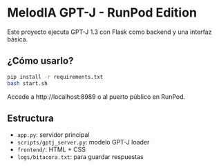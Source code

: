 # MelodIA GPT-J - RunPod Edition

Este proyecto ejecuta GPT-J 1.3 con Flask como backend y una interfaz básica.

## ¿Cómo usarlo?

```bash
pip install -r requirements.txt
bash start.sh
```

Accede a http://localhost:8989 o al puerto público en RunPod.

## Estructura

- `app.py`: servidor principal
- `scripts/gptj_server.py`: modelo GPT-J loader
- `frontend/`: HTML + CSS
- `logs/bitacora.txt`: para guardar respuestas
